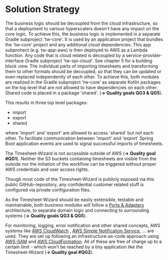 # Solution Strategy

The business logic should be decoupled from the cloud infrastructure, so that a deployment to various hyperscalers
doesn't have any impact on the core logic. To achieve this, the business logic is implemented in a separate Gradle
subproject 'tw-core'. It is used by an application project that bundles the 'tw-core' project and any additional cloud
dependencies. This app subprohect (e.g. tw-app-aws) is then deployed to AWS as a Lambda function.
Any code that is cloud related is decoupled by a service-provider-interface Gradle subproject 'tw-spi-cloud'. See
chapter 5 for a building block view.
The individual parts of importing timesheets and transforming them to other formats should be decoupled, so that they
can be updated or even replaced independently of each other. To achieve this, both modules are realized in the Gradle
subproject 'tw-core' as separate
Kotlin packages on the top level that are not allowed to have
dependencies on each other. Shared code is placed in a package 'shared'. (**-> Quality goals QG3 & QG5**).

This results in three top level packages:

- import
- export
- shared

where 'import' and 'export' are allowed to access 'shared' but not each other.
To facilitate communication between 'import' and 'export' Spring Boot application events are used to signal successful
imports of timesheets.

The Timesheet-Wizard is not accessible outside of AWS (**-> Quality goal #QG1**). Neither the S3 buckets containing
timesheets are visible from the outside nor the initiation of the workflow can be triggered without proper AWS
credentials and user access rights.

Though most code of the Timesheet-Wizard is publicly exposed via this public GitHub-repository, any confidential
customer related stuff is configured via private configuration files.

As the Timesheet-Wizard should be easily extensible, testable and maintainable, both business modules will follow
a [Ports & Adapters](https://en.wikipedia.org/wiki/Hexagonal_architecture_(software)) architecture, to separate domain
logic and connecting to surrounding systems (**-> Quality goals QG3 & QG5**).

For monitoring, logging, error notification and other shared concepts, AWS systems
like [AWS CloudWatch](https://aws.amazon.com/cloudwatch/?nc1=h_ls)
, [AWS Simple Notification Service](https://aws.amazon.com/sns/?nc1=h_ls), ... are used. They are set up following an
infrastructure-as-code approach
using [AWS-SAM](https://docs.aws.amazon.com/serverless-application-model/latest/developerguide/what-is-sam.html)
and [AWS CloudFormation](https://aws.amazon.com/cloudformation/?nc1=h_ls).
All of these are free of charge up to a certain limit - which won't be reached by a tiny application like the
Timesheet-Wizard (**-> Quality goal #QG2**). 
